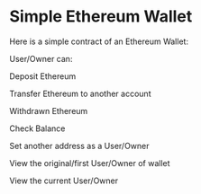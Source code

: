 # Simple Ethereum Wallet

Here is a simple contract of an Ethereum Wallet:

User/Owner can:

Deposit Ethereum

Transfer Ethereum to another account

Withdrawn Ethereum

Check Balance 

Set another address as a User/Owner

View the original/first User/Owner of wallet

View the current User/Owner
